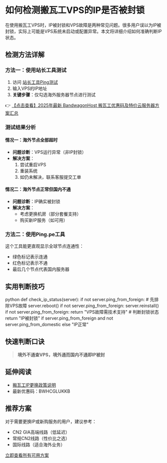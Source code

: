 # 如何检测搬瓦工VPS的IP是否被封锁

在使用搬瓦工VPS时，IP被封锁和VPS故障是两种常见问题。很多用户误以为IP被封锁，实际上可能是VPS系统未启动或配置异常。本文将详细介绍如何准确判断IP状态。

## 检测方法详解

### 方法一：使用站长工具测试
1. 访问 [站长工具Ping测试](http://ping.chinaz.com)
2. 输入VPS的IP地址
3. **关键步骤**：仅勾选海外服务器节点进行测试

👉 [【点击查看】2025年最新 BandwagonHost 搬瓦工优惠码及特价云服务器方案汇总](https://bit.ly/banwagon)

### 测试结果分析
#### 情况一：海外节点全部超时
- **问题诊断**：VPS运行异常（非IP封锁）
- **解决方案**：
  1. 尝试重启VPS
  2. 重装系统
  3. 如仍未解决，联系客服提交工单

#### 情况二：海外节点正常但国内不通
- **问题诊断**：IP确实被封锁
- **解决方案**：
  - 考虑更换机房（部分套餐支持）
  - 购买新IP服务（如可用）

### 方法二：使用Ping.pe工具
这个工具能更直观显示全球节点连通性：
- 绿色标记表示连通
- 红色标记表示不通
- 最后几个节点代表国内服务器

## 实用判断技巧
python
def check_ip_status(server):
    if not server.ping_from_foreign:
        # 先排除VPS故障
        server.reboot()
        if not server.ping_from_foreign:
            server.reinstall()
            if not server.ping_from_foreign:
                return "VPS故障需技术支持"
    # 判断封锁状态        
    return "IP被封锁" if server.ping_from_foreign and not server.ping_from_domestic else "IP正常"

## 快速判断口诀
> **境外不通查VPS，境外通而国内不通即IP被封**

## 延伸阅读
- [搬瓦工IP更换政策说明](https://bit.ly/banwagon)
- 最新优惠码：BWHCGLUKKB

## 推荐方案
对于需要更换IP或新购服务的用户，建议参考：
- CN2 GIA高端线路（低延迟）
- 常规CN2线路（性价比之选）
- 国际线路（适合海外业务）

[立即查看所有可用方案](https://bit.ly/banwagon)